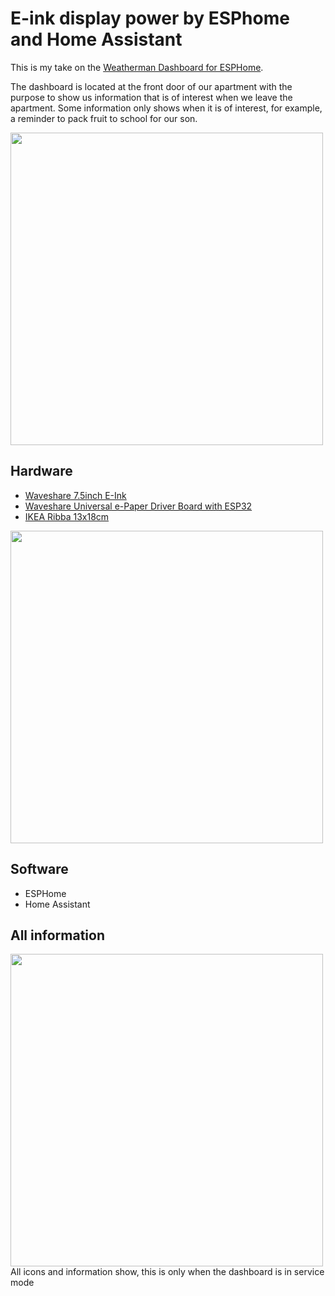 # E-ink display power by ESPhome and Home Assistant

This is my take on the [Weatherman Dashboard for ESPHome](https://github.com/Madelena/esphome-weatherman-dashboard).

The dashboard is located at the front door of our apartment with the purpose to show us information that is of interest when we leave the apartment. Some information only shows when it is of interest, for example, a reminder to pack fruit to school for our son. 

<img src="https://github.com/Nicxe/esphome/assets/27124316/76cf9711-3dd4-4b6a-bfaf-44888ff7bea4" width="500">


## Hardware
- [Waveshare 7.5inch E-Ink](https://www.waveshare.com/product/displays/e-paper/7.5inch-e-paper-g.htm) 
- [Waveshare Universal e-Paper Driver Board with ESP32](https://www.waveshare.com/e-paper-esp32-driver-board.htm)
- [IKEA Ribba 13x18cm](https://www.ikea.com/se/sv/p/ribba-ram-svart-50378448/)

<img src="https://github.com/Nicxe/esphome/assets/27124316/b2ae2aef-d2f7-4fd6-a95e-ab06804d217e" width="500">


## Software
- ESPHome
- Home Assistant



## All information
<img src="https://github.com/Nicxe/esphome/assets/27124316/0ce28467-6742-4876-b6cd-ab2b14823be5" width="500">
<br>All icons and information show, this is only when the dashboard is in service mode

